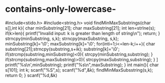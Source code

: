 # contains-only-lowercase-
#include<stido.h>
#include<string.h>
void findMinMaxSubstrings(char s[],int k){
char minSubstring[21];
char maxSubstring[21];
int len=strlne(s);
if(k>len){
printf("Invalid input: k is greater than length of string\n");
return;
}
strncpy(minSubstring, s,k);
strncpy(maxSubstring, s,k);
minSubstring[k]='\0';
maxSubstring[k]='\0';
for(inti=1;i<=len-k;i++){
char substring[21];strncpy(substring,s+ik);
substring[k]='\0';
if(strcmp(substring,minSubstring)<0){
strcpy(minSubstring,substring);
}
if(strcmp(substirng,maxSubstring)>0){
strcpy(maxSubstring,substring);
}
]
printf("%s\n',minSubstring);
printf("%s\n",maxSubstring);
}
int main(){
char s[101];
int k;
scanf("%S",s);
scanf("%d",&k);
findMinMaxSubsstring(s,k);
return 0;
}
scanf("%d,&k)
